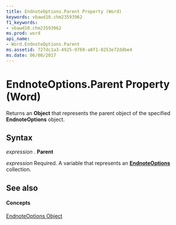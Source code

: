 ```yaml
---
title: EndnoteOptions.Parent Property (Word)
keywords: vbawd10.chm23593962
f1_keywords:
- vbawd10.chm23593962
ms.prod: word
api_name:
- Word.EndnoteOptions.Parent
ms.assetid: 727dc1a3-4925-9769-a8f1-0253e72ddbe4
ms.date: 06/08/2017
---
```



# EndnoteOptions.Parent Property (Word)

Returns an **Object** that represents the parent object of the specified **EndnoteOptions** object.


## Syntax

 _expression_ . **Parent**

 _expression_ Required. A variable that represents an **[EndnoteOptions](endnoteoptions-object-word.md)** collection.


## See also


#### Concepts


[EndnoteOptions Object](endnoteoptions-object-word.md)

